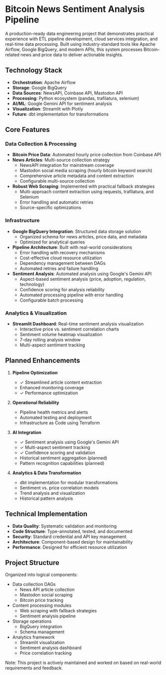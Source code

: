 # Bitcoin News Sentiment Analysis Pipeline

A production-ready data engineering project that demonstrates practical experience with ETL pipeline development, cloud services integration, and real-time data processing. Built using industry-standard tools like Apache Airflow, Google BigQuery, and modern APIs, this system processes Bitcoin-related news and price data to deliver actionable insights.

## Technology Stack

- **Orchestration**: Apache Airflow
- **Storage**: Google BigQuery
- **Data Sources**: NewsAPI, Coinbase API, Mastodon API
- **Processing**: Python ecosystem (pandas, trafilatura, selenium)
- **AI/ML**: Google Gemini API for sentiment analysis
- **Visualization**: Streamlit with Plotly
- **Future**: dbt implementation for transformations

## Core Features

### Data Collection & Processing
- **Bitcoin Price Data**: Automated hourly price collection from Coinbase API
- **News Articles**: Multi-source collection strategy
  - NewsAPI integration for mainstream coverage
  - Mastodon social media scraping (hourly bitcoin keyword search)
  - Comprehensive article metadata and content extraction
  - Configurable multi-source collection
- **Robust Web Scraping**: Implemented with practical fallback strategies
  - Multi-approach content extraction using requests, trafilatura, and Selenium
  - Error handling and automatic retries
  - Source-specific optimizations

### Infrastructure
- **Google BigQuery Integration**: Structured data storage solution
  - Organized schema for news articles, price data, and metadata
  - Optimized for analytical queries
- **Pipeline Architecture**: Built with real-world considerations
  - Error handling with recovery mechanisms
  - Cost-effective cloud resource utilization
  - Dependency management between DAGs
  - Automated retries and failure handling
- **Sentiment Analysis**: Automated analysis using Google's Gemini API
  - Aspect-based sentiment analysis (price, adoption, regulation, technology)
  - Confidence scoring for analysis reliability
  - Automated processing pipeline with error handling
  - Configurable batch processing

### Analytics & Visualization
- **Streamlit Dashboard**: Real-time sentiment analysis visualization
  - Interactive price vs. sentiment correlation charts
  - Sentiment volume heatmap visualization
  - 7-day rolling analysis window
  - Multi-aspect sentiment tracking

## Planned Enhancements

1. **Pipeline Optimization**
   - ✓ Streamlined article content extraction
   - Enhanced monitoring coverage
   - ✓ Performance optimization

2. **Operational Reliability**
   - Pipeline health metrics and alerts
   - Automated testing and deployment
   - Infrastructure as Code using Terraform

3. **AI Integration**
   - ✓ Sentiment analysis using Google's Gemini API
   - ✓ Multi-aspect sentiment tracking
   - ✓ Confidence scoring and validation
   - Historical sentiment aggregation (planned)
   - Pattern recognition capabilities (planned)

4. **Analytics & Data Transformation**
   - dbt implementation for modular transformations
   - Sentiment vs. price correlation models
   - Trend analysis and visualization
   - Historical pattern analysis

## Technical Implementation

- **Data Quality**: Systematic validation and monitoring
- **Code Structure**: Type-annotated, tested, and documented
- **Security**: Standard credential and API key management
- **Architecture**: Component-based design for maintainability
- **Performance**: Designed for efficient resource utilization

## Project Structure

Organized into logical components:
- Data collection DAGs
  - News API article collection
  - Mastodon social scraping
  - Bitcoin price tracking
- Content processing modules
  - Web scraping with fallback strategies
  - Sentiment analysis pipeline
- Storage operations
  - BigQuery integration
  - Schema management
- Analytics framework
  - Streamlit visualization
  - Sentiment analysis dashboard
  - Price correlation tracking

Note: This project is actively maintained and worked on based on real-world requirements and feedback.
